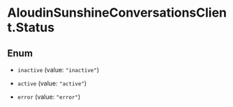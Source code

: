 # AloudinSunshineConversationsClient.Status

## Enum


* `inactive` (value: `"inactive"`)

* `active` (value: `"active"`)

* `error` (value: `"error"`)


